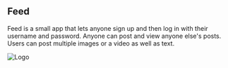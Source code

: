 

## Feed
Feed is a small app that lets anyone sign up and then log in with their username and password. Anyone can post and view anyone else's posts.
Users can post multiple images or a video as well as text.


![Logo](/images/1.svg "Logo")
